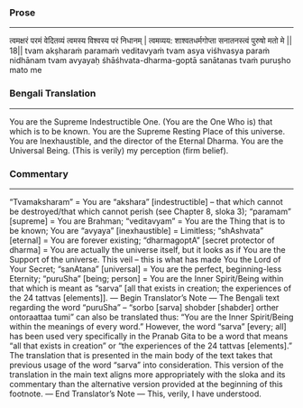 ### Prose 
 --- 
त्वमक्षरं परमं वेदितव्यं
त्वमस्य विश्वस्य परं निधानम् |
त्वमव्यय: शाश्वतधर्मगोप्ता
सनातनस्त्वं पुरुषो मतो मे || 18||
tvam akṣharaṁ paramaṁ veditavyaṁ
tvam asya viśhvasya paraṁ nidhānam
tvam avyayaḥ śhāśhvata-dharma-goptā
sanātanas tvaṁ puruṣho mato me

### Bengali Translation 
 --- 
You are the Supreme Indestructible One. (You are the One Who is) that which is to be known. You are the Supreme Resting Place of this universe. You are Inexhaustible, and the director of the Eternal Dharma. You are the Universal Being. (This is verily) my perception (firm belief).

### Commentary 
 --- 
“Tvamaksharam” = You are “akshara” [indestructible] – that which cannot be destroyed/that which cannot perish (see Chapter 8, sloka 3); “paramam” [supreme] = You are Brahman; “veditavyam” = You are the Thing that is to be known; You are “avyaya” [inexhaustible] = Limitless; “shAshvata” [eternal] = You are forever existing; “dharmagoptA” [secret protector of dharma] = You are actually the universe itself, but it looks as if You are the Support of the universe. This veil – this is what has made You the Lord of Your Secret; “sanAtana” [universal] = You are the perfect, beginning-less Eternity; “puruSha” [being; person] = You are the Inner Spirit/Being within that which is meant as “sarva” [all that exists in creation; the experiences of the 24 tattvas [elements]]. — Begin Translator’s Note — The Bengali text regarding the word “puruSha” – “sorbo [sarva] shobder [shabder] orther ontoraattaa tumi” can also be translated thus: “You are the Inner Spirit/Being within the meanings of every word.” However, the word “sarva” [every; all] has been used very specifically in the Pranab Gita to be a word that means “all that exists in creation” or “the experiences of the 24 tattvas [elements].” The translation that is presented in the main body of the text takes that previous usage of the word “sarva” into consideration. This version of the translation in the main text aligns more appropriately with the sloka and its commentary than the alternative version provided at the beginning of this footnote. — End Translator’s Note — This, verily, I have understood. 